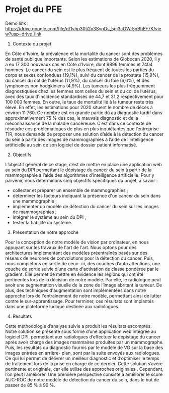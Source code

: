 # Projet du PFE

Demo link : https://drive.google.com/file/d/1vhp30ti2o3SypDs_5qj3cOWr5gBhEF7K/view?usp=drive_link


1. Contexte du projet

En Côte d'Ivoire, la prévalence et la mortalité du cancer sont des problèmes de santé publique importants. Selon les estimations de Globocan 2020, il y a eu 17 300 nouveaux cas en Côte d'Ivoire, dont 9896 femmes et 7404 hommes. Le cancer du sein est le plus fréquent de toutes les parties du corps et sexes confondues (19,1%), suivi du cancer de la prostate (15,9%), du cancer du col de l'utérus (11,9%), du cancer du foie (6,6%), et des lymphomes non hodgkiniens (4,9%). Les tumeurs les plus fréquemment diagnostiquées chez les femmes sont celles du sein et du col de l’utérus, avec des taux d'incidence standardisés de 44,7 et 31,2 respectivement pour 100 000 femmes. En outre, le taux de mortalité lié à la tumeur reste très élevé. En effet, les estimations pour 2020 situent le nombre de décès à environ 11 760. Ce nombre est en grande partie dû au diagnostic tardif dans approximativement 75 % des cas, le mauvais diagnostic et de la méconnaissance de la maladie cancéreuse. C’est dans ce contexte de résoudre ces problématiques de plus en plus inquiétantes que l’entreprise TIR, nous demande de proposer une solution d’aide à la détection du cancer du sein à partir des images de mammographies à l’aide de l’intelligence artificielle au sein de son logiciel de dossier patient informatisé.

2. Objectifs

L’objectif général de ce stage, c’est de mettre en place une application web au sein du DPI permettant le dépistage du cancer du sein à partir de la mammographie à l’aide des algorithmes d’intelligence artificielle. Pour y parvenir, nous déterminons cinq objectifs spécifiques du projet, à savoir :
  - collecter et préparer un ensemble de mammographies ;
  - déterminer les facteurs indiquant la présence d'un cancer du sein dans une
  mammographie ;
  - implémenter un modèle de détection du cancer du sein sur les images de
  mammographies ;
  - intégrer le système au sein du DPI ;
  - tester la fiabilité du système.

3. Présentation de notre approche
     
Pour la conception de notre modèle de vision par ordinateur, en nous appuyant sur les travaux de l'art de l'art. Nous optons pour des architectures implémentant des modèles préentraînés basés sur des réseaux de neurones de convolutions pour la détection du cancer. Puis, nous complétons en sortie de ceux- ci, des couches d’auto attentions, une couche de sortie suivie d’une carte d'activation de classe pondérée par le gradient. Elle permet de mettre en évidence les régions qui ont été pertinentes lors de la décision de notre modèle. Par elle, le radiologue peut avoir une segmentation visuelle de la zone de l’image abritant la tumeur. De plus, des techniques d'augmentation sont implémentées dans notre approche lors de l'entraînement de notre modèle, permettant ainsi de lutter contre le sur-apprentissage. Pour terminer, ces résultats sont implantés dans une plateforme ludique destinée aux radiologues.

4. Résultats
   
Cette méthodologie d’analyse suivie a produit les résultats escomptés. Notre solution se présente sous forme d’une application web intégrée au logiciel DPI, permettant aux radiologues d’effectuer le dépistage du cancer après avoir chargé des images mammaires produites par un mammographe. Puis, les résultats du diagnostic fournis par le modèle de VO sur la base des images entrées en arrière- plan, sont par la suite envoyés aux radiologues. Ce qui lui permet de délivrer un meilleur diagnostic et d’optimiser le temps de traitement lors de la prise en charge de ce dernier.
Cette solution s’avère pertinente et originale, car elle utilise des approches originales . Cependant, l’on peut l’améliorer. Une première perspective consiste à améliorer le score AUC-ROC de notre modèle de détection du cancer du sein, dans le but de passer de 85 % à 99 %. 
